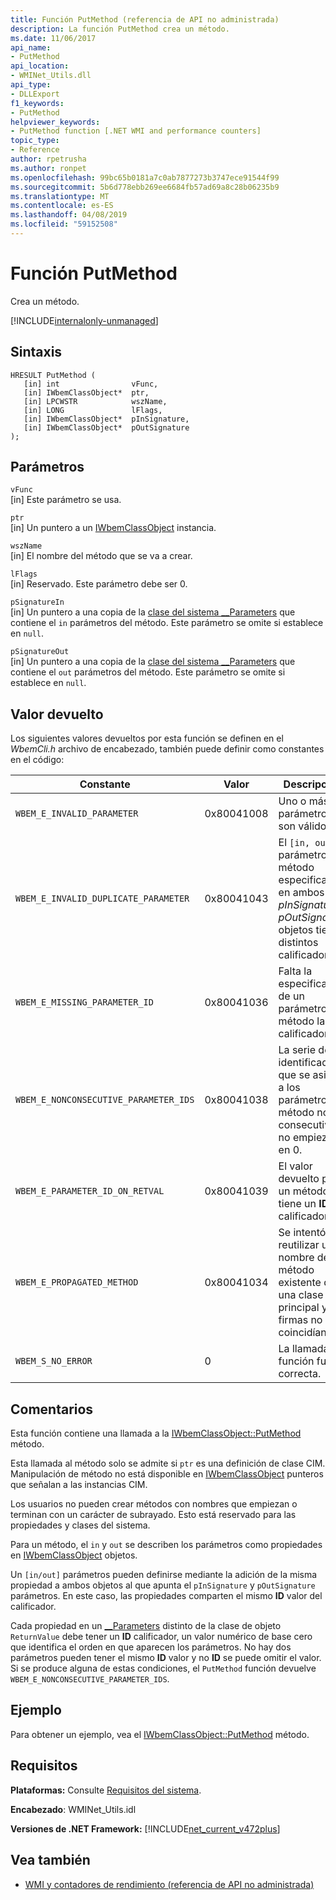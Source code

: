```yaml
---
title: Función PutMethod (referencia de API no administrada)
description: La función PutMethod crea un método.
ms.date: 11/06/2017
api_name:
- PutMethod
api_location:
- WMINet_Utils.dll
api_type:
- DLLExport
f1_keywords:
- PutMethod
helpviewer_keywords:
- PutMethod function [.NET WMI and performance counters]
topic_type:
- Reference
author: rpetrusha
ms.author: ronpet
ms.openlocfilehash: 99bc65b0181a7c0ab7877273b3747ece91544f99
ms.sourcegitcommit: 5b6d778ebb269ee6684fb57ad69a8c28b06235b9
ms.translationtype: MT
ms.contentlocale: es-ES
ms.lasthandoff: 04/08/2019
ms.locfileid: "59152508"
---
```

# <a name="putmethod-function"></a>Función PutMethod
Crea un método.

[!INCLUDE[internalonly-unmanaged](../../../../includes/internalonly-unmanaged.md)]
    
## <a name="syntax"></a>Sintaxis  
  
```  
HRESULT PutMethod (
   [in] int                vFunc, 
   [in] IWbemClassObject*  ptr, 
   [in] LPCWSTR            wszName,
   [in] LONG               lFlags,
   [in] IWbemClassObject*  pInSignature,
   [in] IWbemClassObject*  pOutSignature
); 
```  

## <a name="parameters"></a>Parámetros

`vFunc`  
[in] Este parámetro se usa.

`ptr`  
[in] Un puntero a un [IWbemClassObject](/windows/desktop/api/wbemcli/nn-wbemcli-iwbemclassobject) instancia.

`wszName`  
[in] El nombre del método que se va a crear. 

`lFlags`  
[in] Reservado. Este parámetro debe ser 0.

`pSignatureIn`  
[in] Un puntero a una copia de la [clase del sistema __Parameters](/windows/desktop/WmiSdk/--parameters) que contiene el `in` parámetros del método. Este parámetro se omite si establece en `null`.  

`pSignatureOut`  
[in]  Un puntero a una copia de la [clase del sistema __Parameters](/windows/desktop/WmiSdk/--parameters) que contiene el `out` parámetros del método. Este parámetro se omite si establece en `null`.

## <a name="return-value"></a>Valor devuelto

Los siguientes valores devueltos por esta función se definen en el *WbemCli.h* archivo de encabezado, también puede definir como constantes en el código:

|Constante  |Valor  |Descripción  |
|---------|---------|---------|
| `WBEM_E_INVALID_PARAMETER` | 0x80041008 | Uno o más parámetros no son válidos. |
| `WBEM_E_INVALID_DUPLICATE_PARAMETER` | 0x80041043 | El `[in, out]` parámetro del método especificado en ambos el *pInSignature* y *pOutSignature* objetos tienen distintos calificadores.
| `WBEM_E_MISSING_PARAMETER_ID` | 0x80041036 | Falta la especificación de un parámetro de método la **ID** calificador. |
| `WBEM_E_NONCONSECUTIVE_PARAMETER_IDS` | 0x80041038 | La serie de identificador que se asigna a los parámetros de método no es consecutiva o no empiezan en 0. |
| `WBEM_E_PARAMETER_ID_ON_RETVAL` | 0x80041039 | El valor devuelto para un método tiene un **ID** calificador. |
| `WBEM_E_PROPAGATED_METHOD` | 0x80041034 | Se intentó reutilizar un nombre de método existente de una clase principal y las firmas no coincidían. |
| `WBEM_S_NO_ERROR` | 0 | La llamada de función fue correcta. |
  
## <a name="remarks"></a>Comentarios

Esta función contiene una llamada a la [IWbemClassObject::PutMethod](/windows/desktop/api/wbemcli/nf-wbemcli-iwbemclassobject-putmethod) método.

Esta llamada al método solo se admite si `ptr` es una definición de clase CIM. Manipulación de método no está disponible en [IWbemClassObject](/windows/desktop/api/wbemcli/nn-wbemcli-iwbemclassobject) punteros que señalan a las instancias CIM.

Los usuarios no pueden crear métodos con nombres que empiezan o terminan con un carácter de subrayado. Esto está reservado para las propiedades y clases del sistema.

Para un método, el `in` y `out` se describen los parámetros como propiedades en [IWbemClassObject](/windows/desktop/api/wbemcli/nn-wbemcli-iwbemclassobject) objetos.

Un `[in/out]` parámetros pueden definirse mediante la adición de la misma propiedad a ambos objetos al que apunta el `pInSignature` y `pOutSignature` parámetros. En este caso, las propiedades comparten el mismo **ID** valor del calificador.

Cada propiedad en un [__Parameters](/windows/desktop/WmiSdk/--parameters) distinto de la clase de objeto `ReturnValue` debe tener un **ID** calificador, un valor numérico de base cero que identifica el orden en que aparecen los parámetros. No hay dos parámetros pueden tener el mismo **ID** valor y no **ID** se puede omitir el valor. Si se produce alguna de estas condiciones, el `PutMethod` función devuelve `WBEM_E_NONCONSECUTIVE_PARAMETER_IDS`.

## <a name="example"></a>Ejemplo

Para obtener un ejemplo, vea el [IWbemClassObject::PutMethod](/windows/desktop/api/wbemcli/nf-wbemcli-iwbemclassobject-putmethod) método.

## <a name="requirements"></a>Requisitos  
 **Plataformas:** Consulte [Requisitos del sistema](../../../../docs/framework/get-started/system-requirements.md).  
  
 **Encabezado**: WMINet_Utils.idl  
  
 **Versiones de .NET Framework:** [!INCLUDE[net_current_v472plus](../../../../includes/net-current-v472plus.md)]  
  
## <a name="see-also"></a>Vea también

- [WMI y contadores de rendimiento (referencia de API no administrada)](index.md)
